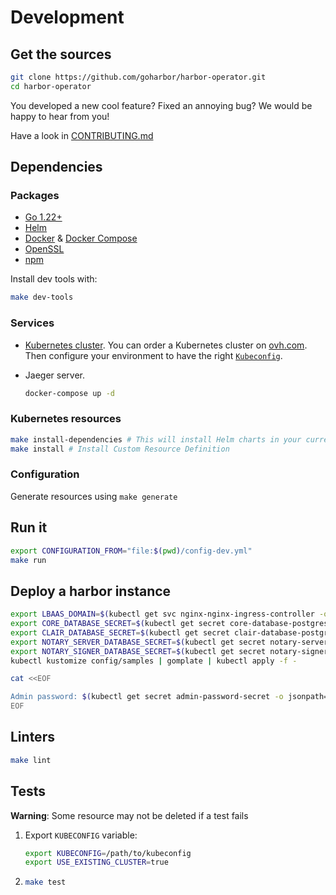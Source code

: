 # Development

## Get the sources

```bash
git clone https://github.com/goharbor/harbor-operator.git
cd harbor-operator
```

You developed a new cool feature? Fixed an annoying bug? We would be happy to hear from you!

Have a look in [CONTRIBUTING.md](https://github.com/goharbor/harbor-operator/blob/main/CONTRIBUTING.md)

## Dependencies

### Packages

- [Go 1.22+](https://golang.org/)
- [Helm](https://helm.sh/)
- [Docker](https://docker.com) & [Docker Compose](https://docs.docker.com/compose/install/)
- [OpenSSL](https://www.openssl.org/)
- [npm](https://docs.npmjs.com/downloading-and-installing-node-js-and-npm)

Install dev tools with:

```bash
make dev-tools
```

### Services

- [Kubernetes cluster](https://kubernetes.io). You can order a Kubernetes cluster on [ovh.com](https://www.ovh.com/fr/public-cloud/kubernetes/). Then configure your environment to have the right [`Kubeconfig`](https://kubernetes.io/docs/concepts/configuration/organize-cluster-access-kubeconfig/).
- Jaeger server.
  
  ```bash
  docker-compose up -d
  ```

### Kubernetes resources

```bash
make install-dependencies # This will install Helm charts in your current cluster
make install # Install Custom Resource Definition
```

### Configuration

Generate resources using `make generate`

## Run it

```bash
export CONFIGURATION_FROM="file:$(pwd)/config-dev.yml"
make run
```

## Deploy a harbor instance

```bash
export LBAAS_DOMAIN=$(kubectl get svc nginx-nginx-ingress-controller -o jsonpath={.status.loadBalancer.ingress[0].hostname})
export CORE_DATABASE_SECRET=$(kubectl get secret core-database-postgresql -o jsonpath={.data.postgresql-password} | base64 --decode)
export CLAIR_DATABASE_SECRET=$(kubectl get secret clair-database-postgresql -o jsonpath={.data.postgresql-password} | base64 --decode)
export NOTARY_SERVER_DATABASE_SECRET=$(kubectl get secret notary-server-database-postgresql -o jsonpath={.data.postgresql-password} | base64 --decode)
export NOTARY_SIGNER_DATABASE_SECRET=$(kubectl get secret notary-signer-database-postgresql -o jsonpath={.data.postgresql-password} | base64 --decode)
kubectl kustomize config/samples | gomplate | kubectl apply -f -

cat <<EOF

Admin password: $(kubectl get secret admin-password-secret -o jsonpath={.data.password} | base64 --decode)
EOF
```

## Linters

```bash
make lint
```

## Tests

__Warning__: Some resource may not be deleted if a test fails

 1. Export `KUBECONFIG` variable:

    ```bash
    export KUBECONFIG=/path/to/kubeconfig
    export USE_EXISTING_CLUSTER=true
    ```

 2. ```bash
    make test
    ```
